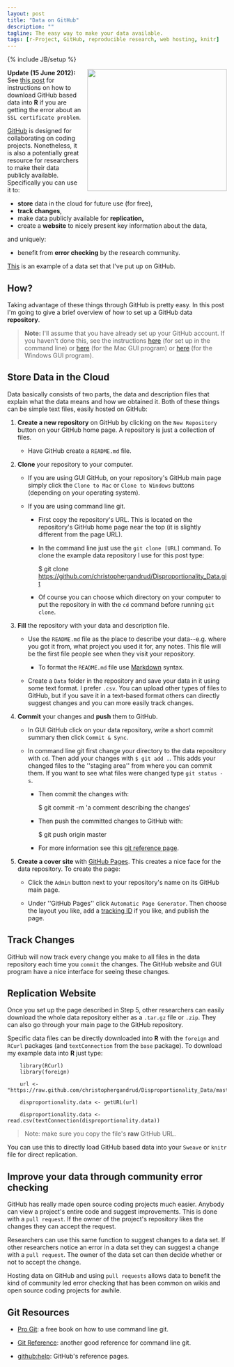 ```yaml
---
layout: post
title: "Data on GitHub"
description: ""
tagline: The easy way to make your data available. 
tags: [r-Project, GitHub, reproducible research, web hosting, knitr]
---
```

{% include JB/setup %}

<div class="separator" style="clear: both; text-align: center;">
<a href="http://4.bp.blogspot.com/-9FnUkSkTYKY/T9h15TFF4_I/AAAAAAAAFYc/RfAuFltOonE/s1600/githubdata.png" imageanchor="1" style="clear: right; float: right; margin-bottom: 1em; margin-left: 1em;"><img border="0" height="280" src="http://4.bp.blogspot.com/-9FnUkSkTYKY/T9h15TFF4_I/AAAAAAAAFYc/RfAuFltOonE/s320/githubdata.png" width="320" /></a>
</div>

**Update (15 June 2012):** See [this post]() for instructions on how to download GitHub based data into **R** if you are getting the error about an `SSL certificate problem`. 



[GitHub](https://github.com/) is designed for collaborating on coding projects. Nonetheless, it is also a potentially great resource for researchers to make their data publicly available. Specifically you can use it to:

- **store** data in the cloud for future use (for free), 
- **track changes**, 
- make data publicly available for **replication,** 
- create a **website** to nicely present key information about the data, 

and uniquely:

- benefit from **error checking** by the research community.

[This](http://christophergandrud.github.com/Disproportionality_Data) is an example of a data set that I've put up on GitHub.

## How?

Taking advantage of these things through GitHub is pretty easy. In this post I'm going to give a brief overview of how to set up a GitHub data **repository**. 

> **Note:** I'll assume that you have already set up your GitHub account. If you haven't done this, see the instructions [here](https://help.github.com/articles/set-up-git) (for set up in the command line) or [here](http://mac.github.com/) (for the Mac GUI program) or [here](http://windows.github.com/) (for the Windows GUI program).

## Store Data in the Cloud

Data basically consists of two parts, the data and description files that explain what the data means and how we obtained it. Both of these things can be simple text files, easily hosted on GitHub:

1. **Create a new repository** on GitHub by clicking on the `New Repository` button on your GitHub home page. A repository is just a collection of files. 

    - Have GitHub create a `README.md` file. 
    
2. **Clone** your repository to your computer. 
    
    - If you are using GUI GitHub, on your repository's GitHub main page simply click the `Clone to Mac` or `Clone to Windows` buttons (depending on your operating system).
        
    - If you are using command line git. 
    
        - First copy the repository's URL. This is located on the repository's GitHub home page near the top (it is slightly different from the page URL). 
            
        - In the command line just use the `git clone [URL]` command. To clone the example data repository I use for this post type:
        
            $ git clone https://github.com/christophergandrud/Disproportionality_Data.git
            
        - Of course you can choose which directory on your computer to put the repository in with the `cd` command before running `git clone`.

3. **Fill** the repository with your data and description file.

    - Use the `README.md` file as the place to describe your data--e.g. where you got it from, what project you used it for, any notes. This file will be the first file people see when they visit your repository. 
        
        - To format the `README.md` file use [Markdown](http://daringfireball.net/projects/markdown/) syntax.
        
    - Create a `Data` folder in the repository and save your data in it using some text format. I prefer `.csv`. You can upload other types of files to GitHub, but if you save it in a text-based format others can directly suggest changes and you can more easily track changes.
    
4. **Commit** your changes and **push** them to GitHub.

    - In GUI GitHub click on your data repository, write a short commit summary then click `Commit & Sync`.
    
    - In command line git first change your directory to the data repository with `cd`. Then add your changes with `$ git add .`. This adds your changed files to the ''staging area'' from where you can commit them. If you want to see what files were changed type `git status -s`.
    
        - Then commit the changes with:
        
          $ git commit -m 'a comment describing the changes'
    
        - Then push the committed changes to GitHub with:
        
          $ git push origin master
        
        - For more information see this [git reference page](http://gitref.org/basic/).

5. **Create a cover site** with [GitHub Pages](http://pages.github.com/). This creates a nice face for the data repository. To create the page: 

    - Click the `Admin` button next to your repository's name on its GitHub main page.
    
    - Under ''GitHub Pages'' click `Automatic Page Generator`. Then choose the layout you like, add a [tracking ID](http://support.google.com/googleanalytics/bin/answer.py?hl=en&answer=55603) if you like, and publish the page.
    
## Track Changes

GitHub will now track every change you make to all files in the data repository each time you `commit` the changes. The GitHub website and GUI program have a nice interface for seeing these changes.
    
## Replication Website

Once you set up the page described in Step 5, other researchers can easily download the whole data repository either as a `.tar.gz` file or `.zip`. They can also go through your main page to the GitHub repository.

Specific data files can be directly downloaded into **R** with the `foreign` and `RCurl` packages (and `textConnection` from the `base` package). To download my example data into **R** just type:  

        library(RCurl)
        library(foreign)

        url <- "https://raw.github.com/christophergandrud/Disproportionality_Data/master/Disproportionality.csv"

        disproportionality.data <- getURL(url)                
                            
        disproportionality.data <- read.csv(textConnection(disproportionality.data))

> Note: make sure you copy the file's **raw** GitHub URL. 

You can use this to directly load GitHub based data into your `Sweave` or `knitr` file for direct replication.

## Improve your data through community error checking

GitHub has really made open source coding projects much easier. Anybody can view a project's entire code and suggest improvements. This is done with a `pull request`. If the owner of the project's repository likes the changes they can accept the request. 

Researchers can use this same function to suggest changes to a data set. If other researchers notice an error in a data set they can suggest a change with a `pull request`. The owner of the data set can then decide whether or not to accept the change. 

Hosting data on GitHub and using `pull requests` allows data to benefit the kind of community led error checking that has been common on wikis and open source coding projects for awhile. 


## Git Resources

- [Pro Git](http://git-scm.com/book): a free book on how to use command line git.

- [Git Reference](http://gitref.org/): another good reference for command line git.

- [github:help](https://help.github.com/): GitHub's reference pages.